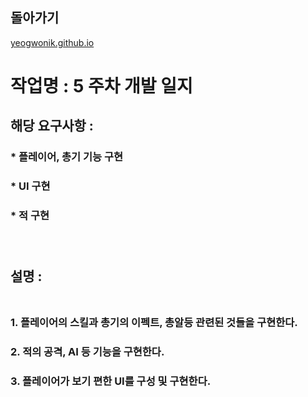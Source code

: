 ## 돌아가기

[yeogwonik.github.io](./index.md)<br>

# 작업명 : 5 주차 개발 일지 <br>

## 해당 요구사항 : <br>

### * 플레이어, 총기 기능 구현 <br>
### * UI 구현 <br>
### * 적 구현 <br><br><br>
## 설명 : <br><br>

### 1. 플레이어의 스킬과 총기의 이펙트, 총알등 관련된 것들을 구현한다. <br>
### 2. 적의 공격, AI 등 기능을 구현한다. <br>
### 3. 플레이어가 보기 편한 UI를 구성 및 구현한다. <br>
